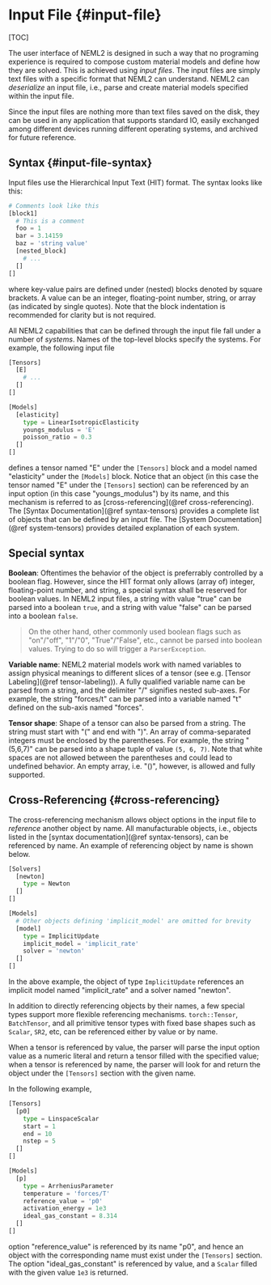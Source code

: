 # Input File {#input-file}

[TOC]

The user interface of NEML2 is designed in such a way that no programing experience is required to compose custom material models and define how they are solved. This is achieved using _input files_. The input files are simply text files with a specific format that NEML2 can understand. NEML2 can _deserialize_ an input file, i.e., parse and create material models specified within the input file.

Since the input files are nothing more than text files saved on the disk, they can be used in any application that supports standard IO, easily exchanged among different devices running different operating systems, and archived for future reference.

## Syntax {#input-file-syntax}

Input files use the Hierarchical Input Text (HIT) format. The syntax looks like this:
```python
# Comments look like this
[block1]
  # This is a comment
  foo = 1
  bar = 3.14159
  baz = 'string value'
  [nested_block]
    # ...
  []
[]
```
where key-value pairs are defined under (nested) blocks denoted by square brackets. A value can be an integer, floating-point number, string, or array (as indicated by single quotes). Note that the block indentation is recommended for clarity but is not required.

All NEML2 capabilities that can be defined through the input file fall under a number of _systems_. Names of the top-level blocks specify the systems. For example, the following input file
```python
[Tensors]
  [E]
    # ...
  []
[]

[Models]
  [elasticity]
    type = LinearIsotropicElasticity
    youngs_modulus = 'E'
    poisson_ratio = 0.3
  []
[]
```
defines a tensor named "E" under the `[Tensors]` block and a model named "elasticity" under the `[Models]` block. Notice that an object (in this case the tensor named "E" under the `[Tensors]` section) can be referenced by an input option (in this case "youngs_modulus") by its name, and this mechanism is referred to as [cross-referencing](@ref cross-referencing). The [Syntax Documentation](@ref syntax-tensors) provides a complete list of objects that can be defined by an input file. The [System Documentation](@ref system-tensors) provides detailed explanation of each system.

## Special syntax

**Boolean**: Oftentimes the behavior of the object is preferrably controlled by a boolean flag. However, since the HIT format only allows (array of) integer, floating-point number, and string, a special syntax shall be reserved for boolean values. In NEML2 input files, a string with value "true" can be parsed into a boolean `true`, and a string with value "false" can be parsed into a boolean `false`.

> On the other hand, other commonly used boolean flags such as "on"/"off", "1"/"0", "True"/"False", etc., cannot be parsed into boolean values. Trying to do so will trigger a `ParserException`.

**Variable name**: NEML2 material models work with named variables to assign physical meanings to different slices of a tensor (see e.g. [Tensor Labeling](@ref tensor-labeling)). A fully qualified variable name can be parsed from a string, and the delimiter "/" signifies nested sub-axes. For example, the string "forces/t" can be parsed into a variable named "t" defined on the sub-axis named "forces".

**Tensor shape**: Shape of a tensor can also be parsed from a string. The string must start with "(" and end with ")". An array of comma-separated integers must be enclosed by the parentheses. For example, the string "(5,6,7)" can be parsed into a shape tuple of value `(5, 6, 7)`. Note that white spaces are not allowed between the parentheses and could lead to undefined behavior. An empty array, i.e. "()", however, is allowed and fully supported.

## Cross-Referencing {#cross-referencing}

The cross-referencing mechanism allows object options in the input file to _reference_ another object by name. All manufacturable objects, i.e., objects listed in the [syntax documentation](@ref syntax-tensors), can be referenced by name. An example of referencing object by name is shown below.
```python
[Solvers]
  [newton]
    type = Newton
  []
[]

[Models]
  # Other objects defining 'implicit_model' are omitted for brevity
  [model]
    type = ImplicitUpdate
    implicit_model = 'implicit_rate'
    solver = 'newton'
  []
[]
```
In the above example, the object of type `ImplicitUpdate` references an implicit model named "implicit_rate" and a solver named "newton".

In addition to directly referencing objects by their names, a few special types support more flexible referencing mechanisms. `torch::Tensor`, `BatchTensor`, and all primitive tensor types with fixed base shapes such as `Scalar`, `SR2`, etc, can be referenced either by value or by name.

When a tensor is referenced by value, the parser will parse the input option value as a numeric literal and return a tensor filled with the specified value; when a tensor is referenced by name, the parser will look for and return the object under the `[Tensors]` section with the given name.

In the following example,
```python
[Tensors]
  [p0]
    type = LinspaceScalar
    start = 1
    end = 10
    nstep = 5
  []
[]

[Models]
  [p]
    type = ArrheniusParameter
    temperature = 'forces/T'
    reference_value = 'p0'
    activation_energy = 1e3
    ideal_gas_constant = 8.314
  []
[]
```
option "reference_value" is referenced by its name "p0", and hence an object with the corresponding name must exist under the `[Tensors]` section. The option "ideal_gas_constant" is referenced by value, and a `Scalar` filled with the given value `1e3` is returned.
